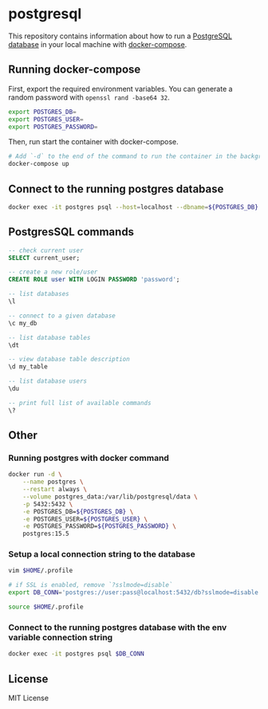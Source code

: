 # postgresql

This repository contains information about how to run a [PostgreSQL database](https://www.postgresql.org/) in your local machine with [docker-compose](https://docs.docker.com/compose/).

## Running docker-compose

First, export the required environment variables. You can generate a random password with `openssl rand -base64 32`.

```sh
export POSTGRES_DB=
export POSTGRES_USER=
export POSTGRES_PASSWORD=
```

Then, run start the container with docker-compose.

```sh
# Add `-d` to the end of the command to run the container in the background.
docker-compose up
```

## Connect to the running postgres database

```sh
docker exec -it postgres psql --host=localhost --dbname=${POSTGRES_DB} --username=${POSTGRES_USER}
```

## PostgresSQL commands

```sql
-- check current user
SELECT current_user;

-- create a new role/user
CREATE ROLE user WITH LOGIN PASSWORD 'password';

-- list databases
\l

-- connect to a given database
\c my_db

-- list database tables
\dt

-- view database table description
\d my_table

-- list database users
\du

-- print full list of available commands 
\?
```

## Other

### Running postgres with docker command

```sh
docker run -d \
    --name postgres \
    --restart always \
    --volume postgres_data:/var/lib/postgresql/data \
    -p 5432:5432 \
    -e POSTGRES_DB=${POSTGRES_DB} \
    -e POSTGRES_USER=${POSTGRES_USER} \
    -e POSTGRES_PASSWORD=${POSTGRES_PASSWORD} \
    postgres:15.5
```

### Setup a local connection string to the database

```sh
vim $HOME/.profile

# if SSL is enabled, remove `?sslmode=disable`
export DB_CONN='postgres://user:pass@localhost:5432/db?sslmode=disable'

source $HOME/.profile
```

### Connect to the running postgres database with the env variable connection string

```sh
docker exec -it postgres psql $DB_CONN
```

## License

MIT License
